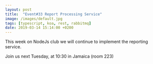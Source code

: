 ```yaml
---
layout: post
title:  "Event#33 Report Processing Service"
image: /images/default.jpg
tags: [typescript, koa, rest, rabbitmq]
date: 2019-03-14 15:14:00 +0200
---
```


This week on NodeJs club we will continue to implement the reporting service.[]()

Join us next Tuesday, at 10:30 in Jamaica (room 223)